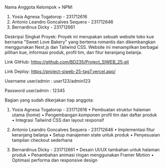 Nama Anggota Kelompok + NPM:
1. Yosia Agnesa Togatorop - 231712616
2. Antonio Leandro Goncalves Sequera - 231712646
3. Bernardinus Dicky - 231712661

Deskripsi Singkat Proyek:
Proyek ini merupakan sebuah website toko kue bernama "Sweet Love Bakery" yang bertema romantis dan dikembangkan menggunakan Next.js dan Tailwind CSS. Website ini menampilkan berbagai pilihan kue, informasi produk, profil tim, dan fitur keranjang belanja.

Link GitHub:
https://github.com/BD235/Project_SIWEB_25.git

Link Deploy:
https://project-siweb-25-tag7.vercel.app/

Username user/admin : user123/admin123

Password user/admin : 12345

Bagian yang sudah dikerjakan tiap anggota:
1. Yosia Agnesa Togatorop - 231712616
   • Pembuatan struktur halaman utama (home)
   • Pengembangan komponen profil tim dan daftar produk
   • Integrasi Tailwind CSS dan layout responsif

2. Antonio Leandro Goncalves Sequera - 231712646
   • Implementasi fitur keranjang belanja
   • Setup manajemen state untuk produk
   • Penyesuaian tampilan checkout sederhana

3. Bernardinus Dicky - 231712661
   • Desain UI/UX tambahan untuk halaman produk
   • Penambahan animasi ringan menggunakan Framer Motion
   • Optimasi performa dan responsive design
